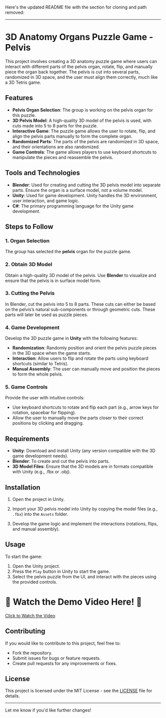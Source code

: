 Here's the updated README file with the section for cloning and path removed:

---

# 3D Anatomy Organs Puzzle Game - Pelvis

This project involves creating a 3D anatomy puzzle game where users can interact with different parts of the pelvis organ, rotate, flip, and manually piece the organ back together. The pelvis is cut into several parts, randomized in 3D space, and the user must align them correctly, much like a 3D Tetris game.

## Features

- **Pelvis Organ Selection**: The group is working on the pelvis organ for this puzzle.
- **3D Pelvis Model**: A high-quality 3D model of the pelvis is used, with cuts made into 5 to 8 parts for the puzzle.
- **Interactive Game**: The puzzle game allows the user to rotate, flip, and align the pelvis parts manually to form the complete organ.
- **Randomized Parts**: The parts of the pelvis are randomized in 3D space, and their orientations are also randomized.
- **Game Controls**: The game allows players to use keyboard shortcuts to manipulate the pieces and reassemble the pelvis.

## Tools and Technologies

- **Blender**: Used for creating and cutting the 3D pelvis model into separate parts. Ensure the organ is a surface model, not a volume model.
- **Unity**: Used for game development. Unity handles the 3D environment, user interaction, and game logic.
- **C#**: The primary programming language for the Unity game development.
  
## Steps to Follow

### 1. Organ Selection
The group has selected the **pelvis** organ for the puzzle game.

### 2. Obtain 3D Model
Obtain a high-quality 3D model of the pelvis. Use **Blender** to visualize and ensure that the pelvis is in surface model form.

### 3. Cutting the Pelvis
In Blender, cut the pelvis into 5 to 8 parts. These cuts can either be based on the pelvis’s natural sub-components or through geometric cuts. These parts will later be used as puzzle pieces.

### 4. Game Development
Develop the 3D puzzle game in **Unity** with the following features:

- **Randomization**: Randomly position and orient the pelvis puzzle pieces in the 3D space when the game starts.
- **Interaction**: Allow users to flip and rotate the parts using keyboard shortcuts (similar to Tetris).
- **Manual Assembly**: The user can manually move and position the pieces to form the whole pelvis.

### 5. Game Controls
Provide the user with intuitive controls:

- Use keyboard shortcuts to rotate and flip each part (e.g., arrow keys for rotation, spacebar for flipping).
- Allow the user to manually move the parts closer to their correct positions by clicking and dragging.

## Requirements

- **Unity**: Download and install Unity (any version compatible with the 3D game development needs).
- **Blender**: To create and cut the pelvis into parts.
- **3D Model Files**: Ensure that the 3D models are in formats compatible with Unity (e.g., .fbx or .obj).

## Installation

1. Open the project in Unity.

2. Import your 3D pelvis model into Unity by copying the model files (e.g., `.fbx`) into the `Assets` folder.

3. Develop the game logic and implement the interactions (rotations, flips, and manual assembly).

## Usage

To start the game:

1. Open the Unity project.
2. Press the `Play` button in Unity to start the game.
3. Select the pelvis puzzle from the UI, and interact with the pieces using the provided controls.

# 🌟 Watch the Demo Video Here! 🌟
[Click to Watch the Video](https://drive.google.com/file/d/1-KlUtqBIlVBjF2ZeH4XhJvn_-s8NKyFa/view?usp=drivesdk)

## Contributing

If you would like to contribute to this project, feel free to:

- Fork the repository.
- Submit issues for bugs or feature requests.
- Create pull requests for any improvements or fixes.

## License

This project is licensed under the MIT License - see the [LICENSE](LICENSE) file for details.

---

Let me know if you'd like further changes!
